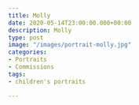 ```yaml
---
title: Molly
date: 2020-05-14T23:00:00.000+00:00
description: Molly
type: post
image: "/images/portrait-molly.jpg"
categories:
- Portraits
- Commissions
tags:
- children's portraits

---
```

